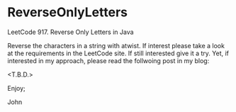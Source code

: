 # ReverseOnlyLetters
LeetCode 917. Reverse Only Letters in Java

Reverse the characters in a string with atwist.
If interest please take a look at the requirements in the LeetCode site.
If still interested give it a try.
Yet, if interested in my approach, please read the follwoing post in my blog:

<T.B.D.>

Enjoy;

John
